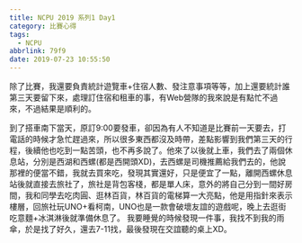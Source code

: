 ```yaml
---
title: NCPU 2019 系列1 Day1
category: 比賽心得
tags:
  - NCPU
abbrlink: 79f9
date: 2019-07-23 10:55:50
---
```

除了比賽，我還要負責統計遊覽車+住宿人數、發注意事項等等，加上還要統計誰第三天要留下來，處理訂住宿和租車的事，有Web營隊的我來說是有點忙不過來，不過結果是順利的。
<!-- more -->
到了搭車南下當天，原訂9:00要發車，卻因為有人不知道是比賽前一天要去，打電話的時候才急忙趕過來，所以很多東西都沒及時帶，差點影響到我們第三天的行程，後續他也吃到一點苦頭，也不再多說了。他來了以後就上車，我們去了兩個休息站，分別是西湖和西螺(都是西開頭XD)，去西螺是司機推薦給我們去的，他說那裡的便當不錯，我就去買來吃，發現其實還好，只是便宜了一點，離開西螺休息站後就直接去旅社了，旅社是背包客棧，都是單人床，意外的將自己分到一間好房間，我和同學去吃肉圓、逛林百貨，林百貨的電梯算一大亮點，他是用指針來表示樓層，回旅社玩UNO+看柯南，UNO也是一款會破壞友誼的遊戲呢，晚上去逛街吃意麵+冰淇淋後就準備休息了。
我要睡覺的時候發現一件事，我找不到我的雨傘，於是找了好久，還去7-11找，最後發現在交誼聽的桌上XD。
